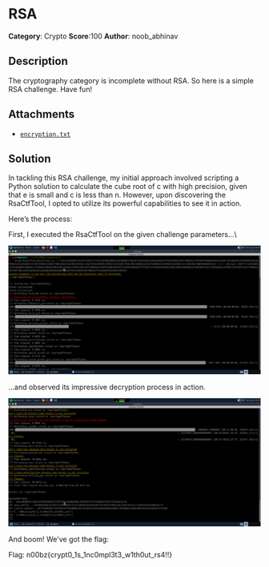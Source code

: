 # RSA

**Category**: Crypto **Score**:100 **Author**: noob_abhinav

## Description

The cryptography category is incomplete without RSA. So here is a simple RSA challenge. Have fun!

## Attachments

- [`encryption.txt`](encryption.txt)

## Solution

In tackling this RSA challenge, my initial approach involved scripting a Python solution to calculate the cube root of c with high precision, given that e is small and c is less than n. However, upon discovering the RsaCtfTool, I opted to utilize its powerful capabilities to see it in action.

Here’s the process:

First, I executed the RsaCtfTool on the given challenge parameters...\

![RSA 1](1.png)

...and observed its impressive decryption process in action.

![RSA 2](2.png)

And boom! We've got the flag:

Flag: n00bz{crypt0_1s_1nc0mpl3t3_w1th0ut_rs4!!}
